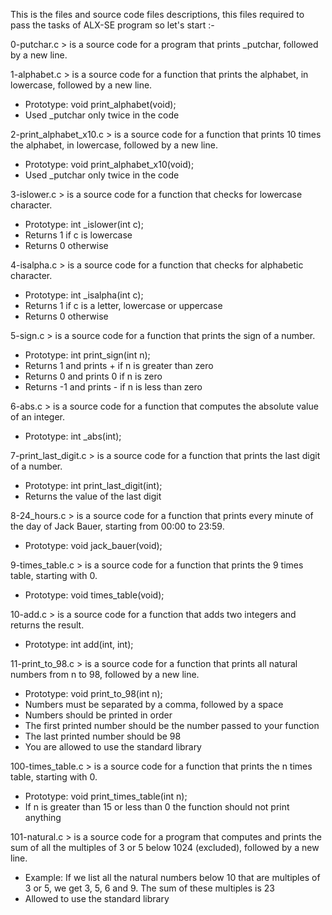 This is the files and source code files descriptions, this files required to pass the tasks of ALX-SE program
so let's start :-

0-putchar.c > is a source code for a program that prints _putchar, followed by a new line.

1-alphabet.c > is a source code for a function that prints the alphabet, in lowercase, followed by a new line.
- Prototype: void print_alphabet(void);
- Used _putchar only twice in the code

2-print_alphabet_x10.c > is a source code for a function that prints 10 times the alphabet, in lowercase, followed by a new line.
- Prototype: void print_alphabet_x10(void);
- Used _putchar only twice in the code

3-islower.c > is a source code for a function that checks for lowercase character.
- Prototype: int _islower(int c);
- Returns 1 if c is lowercase
- Returns 0 otherwise

4-isalpha.c > is a source code for a function that checks for alphabetic character.
- Prototype: int _isalpha(int c);
- Returns 1 if c is a letter, lowercase or uppercase
- Returns 0 otherwise

5-sign.c > is a source code for a function that prints the sign of a number.
- Prototype: int print_sign(int n);
- Returns 1 and prints + if n is greater than zero
- Returns 0 and prints 0 if n is zero
- Returns -1 and prints - if n is less than zero

6-abs.c > is a source code for a function that computes the absolute value of an integer.
- Prototype: int _abs(int);

7-print_last_digit.c > is a source code for a function that prints the last digit of a number.
- Prototype: int print_last_digit(int);
- Returns the value of the last digit

8-24_hours.c > is a source code for a function that prints every minute of the day of Jack Bauer, starting from 00:00 to 23:59.
- Prototype: void jack_bauer(void);

9-times_table.c > is a source code for a function that prints the 9 times table, starting with 0.
- Prototype: void times_table(void);

10-add.c > is a source code for a function that adds two integers and returns the result.
- Prototype: int add(int, int);

11-print_to_98.c > is a source code for a function that prints all natural numbers from n to 98, followed by a new line.
- Prototype: void print_to_98(int n);
- Numbers must be separated by a comma, followed by a space
- Numbers should be printed in order
- The first printed number should be the number passed to your function
- The last printed number should be 98
- You are allowed to use the standard library

100-times_table.c > is a source code for a function that prints the n times table, starting with 0.
- Prototype: void print_times_table(int n);
- If n is greater than 15 or less than 0 the function should not print anything

101-natural.c > is a source code for a program that computes and prints the sum of all the multiples of 3 or 5 below 1024 (excluded), followed by a new line.
- Example: If we list all the natural numbers below 10 that are multiples of 3 or 5, we get 3, 5, 6 and 9. The sum of these multiples is 23
- Allowed to use the standard library


